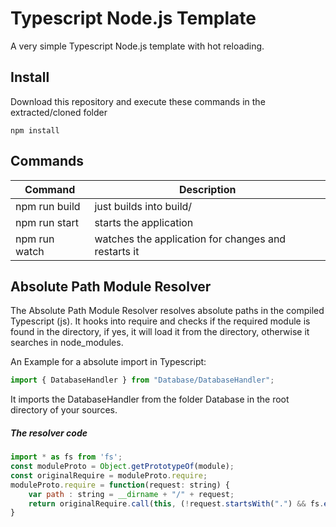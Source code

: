 # Typescript Node.js Template

A very simple Typescript Node.js template with hot reloading.

## Install

Download this repository and execute these commands in the extracted/cloned folder

    npm install
    

## Commands

| Command       | Description                                         |
|---------------|-----------------------------------------------------|
| npm run build | just builds into build/                             |
| npm run start | starts the application                              |
| npm run watch | watches the application for changes and restarts it |



## Absolute Path Module Resolver
The Absolute Path Module Resolver resolves absolute paths in the compiled Typescript (js). It hooks into require and checks if the required module is found in the directory, if yes, it will load it from the directory, otherwise it searches in node_modules.

An Example for a absolute import in Typescript: 
```javascript 
import { DatabaseHandler } from "Database/DatabaseHandler"; 
```
It imports the DatabaseHandler from the folder Database in the root directory of your sources.

##### The resolver code
```javascript
import * as fs from 'fs';
const moduleProto = Object.getPrototypeOf(module);
const originalRequire = moduleProto.require;
moduleProto.require = function(request: string) {
    var path : string = __dirname + "/" + request;
    return originalRequire.call(this, (!request.startsWith(".") && fs.existsSync(path + ".js")) ? path : request);
}
```